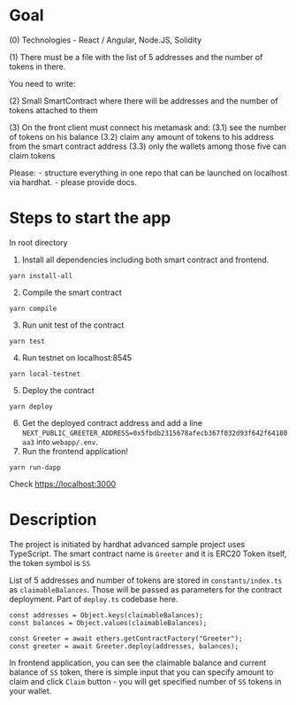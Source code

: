 # Goal

(0) Technologies - React / Angular, Node.JS, Solidity

(1) There must be a file with the list of 5 addresses and the number of tokens in there.

You need to write:

(2) Small SmartContract where there will be addresses and the number of tokens attached to them

(3) On the front client must connect his metamask and:
(3.1) see the number of tokens on his balance
(3.2) claim any amount of tokens to his address from the smart contract address
(3.3) only the wallets among those five can claim tokens

Please:
⁃ structure everything in one repo that can be launched on localhost via hardhat.
⁃ please provide docs.

# Steps to start the app

In root directory

1. Install all dependencies including both smart contract and frontend.

```
yarn install-all
```

2. Compile the smart contract

```
yarn compile
```

3. Run unit test of the contract

```
yarn test
```

4. Run testnet on localhost:8545

```
yarn local-testnet
```

5. Deploy the contract

```
yarn deploy
```

6. Get the deployed contract address and add a line `NEXT_PUBLIC_GREETER_ADDRESS=0x5fbdb2315678afecb367f032d93f642f64180aa3` into `webapp/.env`.
7. Run the frontend application!

```
yarn run-dapp
```

Check [https://localhost:3000](https://localhost:3000)

# Description

The project is initiated by hardhat advanced sample project uses TypeScript.
The smart contract name is `Greeter` and it is ERC20 Token itself, the token symbol is `SS`

List of 5 addresses and number of tokens are stored in `constants/index.ts` as `claimableBalances`. Those will be passed as parameters for the contract deployment. Part of `deploy.ts` codebase here.

```
const addresses = Object.keys(claimableBalances);
const balances = Object.values(claimableBalances);

const Greeter = await ethers.getContractFactory("Greeter");
const greeter = await Greeter.deploy(addresses, balances);
```

In frontend application, you can see the claimable balance and current balance of `SS` token, there is simple input that you can specify amount to claim and click `Claim` button - you will get specified number of `SS` tokens in your wallet.
